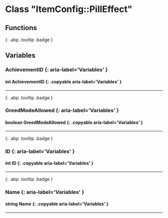 # Class "ItemConfig::PillEffect"
## Functions
[ ](#){: .abp .tooltip .badge }
## Variables
### AchievementID {: aria-label='Variables' }
#### int AchievementID  {: .copyable aria-label='Variables' }

___ 
[ ](#){: .abp .tooltip .badge }
### GreedModeAllowed {: aria-label='Variables' }
#### boolean GreedModeAllowed  {: .copyable aria-label='Variables' }

___ 
[ ](#){: .abp .tooltip .badge }
### ID {: aria-label='Variables' }
#### int ID  {: .copyable aria-label='Variables' }

___ 
[ ](#){: .abp .tooltip .badge }
### Name {: aria-label='Variables' }
#### string Name  {: .copyable aria-label='Variables' }

___ 
